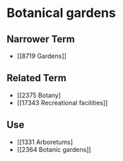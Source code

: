 # Botanical gardens  

## Narrower Term

- [[8719 Gardens]]  

## Related Term

- [[2375 Botany]
- [[17343 Recreational facilities]]  

## Use

- [[1331 Arboretums]
- [[2364 Botanic gardens]]  


